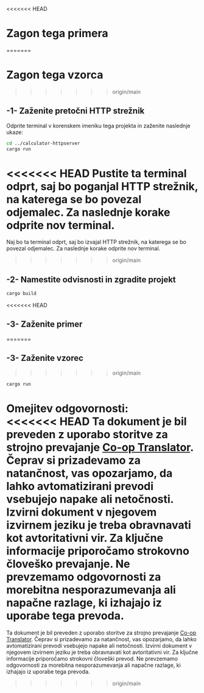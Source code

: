 <!--
CO_OP_TRANSLATOR_METADATA:
{
  "original_hash": "aa5122c6d9868b4b566586f27577ca47",
<<<<<<< HEAD
  "translation_date": "2025-08-18T23:44:01+00:00",
=======
  "translation_date": "2025-08-18T19:04:33+00:00",
>>>>>>> origin/main
  "source_file": "03-GettingStarted/06-http-streaming/solution/rust/calculator-httpclient/README.md",
  "language_code": "sl"
}
-->
<<<<<<< HEAD
# Zagon tega primera
=======
# Zagon tega vzorca
>>>>>>> origin/main

## -1- Zaženite pretočni HTTP strežnik

Odprite terminal v korenskem imeniku tega projekta in zaženite naslednje ukaze:

```bash
cd ../calculator-httpserver
cargo run
```

<<<<<<< HEAD
Pustite ta terminal odprt, saj bo poganjal HTTP strežnik, na katerega se bo povezal odjemalec. Za naslednje korake odprite nov terminal.
=======
Naj bo ta terminal odprt, saj bo izvajal HTTP strežnik, na katerega se bo povezal odjemalec. Za naslednje korake odprite nov terminal.
>>>>>>> origin/main

## -2- Namestite odvisnosti in zgradite projekt

```bash
cargo build
```

<<<<<<< HEAD
## -3- Zaženite primer
=======
## -3- Zaženite vzorec
>>>>>>> origin/main

```bash
cargo run
```

**Omejitev odgovornosti**:  
<<<<<<< HEAD
Ta dokument je bil preveden z uporabo storitve za strojno prevajanje [Co-op Translator](https://github.com/Azure/co-op-translator). Čeprav si prizadevamo za natančnost, vas opozarjamo, da lahko avtomatizirani prevodi vsebujejo napake ali netočnosti. Izvirni dokument v njegovem izvirnem jeziku je treba obravnavati kot avtoritativni vir. Za ključne informacije priporočamo strokovno človeško prevajanje. Ne prevzemamo odgovornosti za morebitna nesporazumevanja ali napačne razlage, ki izhajajo iz uporabe tega prevoda.
=======
Ta dokument je bil preveden z uporabo storitve za strojno prevajanje [Co-op Translator](https://github.com/Azure/co-op-translator). Čeprav si prizadevamo za natančnost, vas opozarjamo, da lahko avtomatizirani prevodi vsebujejo napake ali netočnosti. Izvirni dokument v njegovem izvirnem jeziku je treba obravnavati kot avtoritativni vir. Za ključne informacije priporočamo strokovni človeški prevod. Ne prevzemamo odgovornosti za morebitna nesporazumevanja ali napačne razlage, ki izhajajo iz uporabe tega prevoda.
>>>>>>> origin/main
